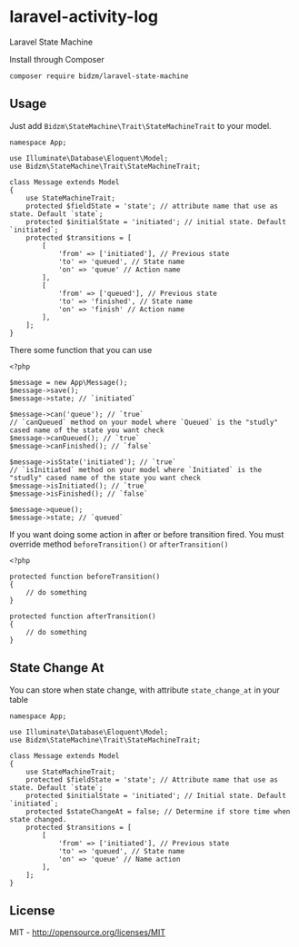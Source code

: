 # laravel-activity-log
Laravel State Machine


Install through Composer
```
composer require bidzm/laravel-state-machine
```

## Usage
Just add `Bidzm\StateMachine\Trait\StateMachineTrait` to your model.
```
namespace App;

use Illuminate\Database\Eloquent\Model;
use Bidzm\StateMachine\Trait\StateMachineTrait;

class Message extends Model
{
    use StateMachineTrait;
    protected $fieldState = 'state'; // attribute name that use as state. Default `state`;
    protected $initialState = 'initiated'; // initial state. Default `initiated`;
    protected $transitions = [
        [
            'from' => ['initiated'], // Previous state
            'to' => 'queued', // State name
            'on' => 'queue' // Action name
        ],
        [
            'from' => ['queued'], // Previous state
            'to' => 'finished', // State name
            'on' => 'finish' // Action name
        ],
    ];
}
```

There some function that you can use
```
<?php

$message = new App\Message();
$message->save();
$message->state; // `initiated`

$message->can('queue'); // `true`
// `canQueued` method on your model where `Queued` is the "studly" cased name of the state you want check
$message->canQueued(); // `true`
$message->canFinished(); // `false`

$message->isState('initiated'); // `true`
// `isInitiated` method on your model where `Initiated` is the "studly" cased name of the state you want check
$message->isInitiated(); // `true`
$message->isFinished(); // `false`

$message->queue();
$message->state; // `queued`
```

If you want doing some action in after or before transition fired. You must override method `beforeTransition()` or `afterTransition()`
```
<?php

protected function beforeTransition()
{
    // do something
}

protected function afterTransition()
{
    // do something
}
```

## State Change At
You can store when state change, with attribute `state_change_at` in your table
```
namespace App;

use Illuminate\Database\Eloquent\Model;
use Bidzm\StateMachine\Trait\StateMachineTrait;

class Message extends Model
{
    use StateMachineTrait;
    protected $fieldState = 'state'; // Attribute name that use as state. Default `state`;
    protected $initialState = 'initiated'; // Initial state. Default `initiated`;
    protected $stateChangeAt = false; // Determine if store time when state changed.
    protected $transitions = [
        [
            'from' => ['initiated'], // Previous state
            'to' => 'queued', // State name
            'on' => 'queue' // Name action
        ],
    ];
}
```

## License
MIT - http://opensource.org/licenses/MIT
